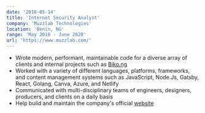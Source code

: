 ```yaml
---
date: '2018-05-14'
title: 'Internet Security Analyst'
company: 'Muzzlab Technologies'
location: 'Benin, NG'
range: 'May 2018 - June 2020'
url: 'https://www.muzzlab.com/'
---
```


- Wrote modern, performant, maintainable code for a diverse array of clients and internal projects such as [Biko.ng](https://biko.ng/)
- Worked with a variety of different languages, platforms, frameworks, and content management systems such as JavaScript, Node.Js, Gatsby, React, Golang, Canva, Azure, and Netlify
- Communicated with multi-disciplinary teams of engineers, designers, producers, and clients on a daily basis
- Help build and maintain the company's official [website](https://muzzlab.com)